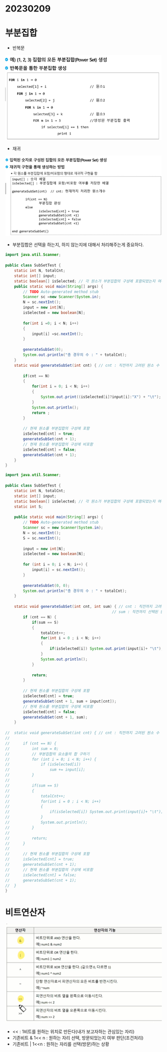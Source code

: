 # 20230209

# 부분집합

- 반복문

![](https://github.com/gkgkfndudals/TIL/blob/master/Study/img/20230209_1.png)
  
  
- 재귀

![](https://github.com/gkgkfndudals/TIL/blob/master/Study/img/20230209_2.png)

- 부분집합은 선택을 하는지, 하지 않는지에 대해서 처리해주는게 중요하다.

```java
import java.util.Scanner;

public class SubSetTest {
	static int N, totalCnt;
	static int[] input; 
	static boolean[] isSelected; // 각 원소가 부분집합의 구성에 포함되었는지 여부
	public static void main(String[] args) {
		// TODO Auto-generated method stub
		Scanner sc =new Scanner(System.in);
		N = sc.nextInt();
		input = new int[N];
		isSelected = new boolean[N];
		
		for(int i =0; i < N; i++)
		{
			input[i] =sc.nextInt();
		}
		
		generateSubSet(0);
		System.out.println("총 경우의 수 : " + totalCnt);
	}
	static void generateSubSet(int cnt) { // cnt : 직전까지 고려된 원소 수
		
		if(cnt == N)
		{
			for(int i = 0; i < N; i++)
			{
				System.out.print((isSelected[i]?input[i]:"X") + "\t");
			}
			System.out.println();
			return ;
		}
		
		// 현재 원소를 부분집합의 구성에 포함
		isSelected[cnt] = true;
		generateSubSet(cnt + 1);
		// 현재 원소를 부분집합의 구성에 비포함
		isSelected[cnt] = false;
		generateSubSet(cnt + 1);
	}
}
```

```java
import java.util.Scanner;

public class SubSetTest {
	static int N, totalCnt;
	static int[] input;
	static boolean[] isSelected; // 각 원소가 부분집합의 구성에 포함되었는지 여부
	static int S;
	
	public static void main(String[] args) {
		// TODO Auto-generated method stub
		Scanner sc = new Scanner(System.in);
		N = sc.nextInt();
		S = sc.nextInt();
		
		input = new int[N];
		isSelected = new boolean[N];

		for (int i = 0; i < N; i++) {
			input[i] = sc.nextInt();
		}

		generateSubSet(0, 0);
		System.out.println("총 경우의 수 : " + totalCnt);
	}

	static void generateSubSet(int cnt, int sum) { // cnt : 직전까지 고려된 원소 수
												// sum : 직전까지 선택된 원소들의 합
		if (cnt == N) {
			if(sum == S)
			{
				totalCnt++;
				for(int i = 0 ; i < N; i++)
				{
					if(isSelected[i]) System.out.print(input[i]+ "\t");
				}
				System.out.println();
			}
			
			return;
		}

		// 현재 원소를 부분집합의 구성에 포함
		isSelected[cnt] = true;
		generateSubSet(cnt + 1, sum + input[cnt]);
		// 현재 원소를 부분집합의 구성에 비포함
		isSelected[cnt] = false;
		generateSubSet(cnt + 1, sum);
	}
	
//	static void generateSubSet(int cnt) { // cnt : 직전까지 고려된 원소 수
//
//		if (cnt == N) {
//			int sum = 0;
//			// 부분집합의 요소들의 합 구하기
//			for (int i = 0; i < N; i++) {
//				if (isSelected[i])
//					sum += input[i];
//			}
//			
//			if(sum == S)
//			{
//				totalCnt++;
//				for(int i = 0 ; i < N; i++)
//				{
//					if(isSelected[i]) System.out.print(input[i]+ "\t");
//				}
//				System.out.println();
//			}
//			
//			return;
//		}
//
//		// 현재 원소를 부분집합의 구성에 포함
//		isSelected[cnt] = true;
//		generateSubSet(cnt + 1);
//		// 현재 원소를 부분집합의 구성에 비포함
//		isSelected[cnt] = false;
//		generateSubSet(cnt + 1);
//	}
}
```

# 비트연산자

![](https://github.com/gkgkfndudals/TIL/blob/master/Study/img/20230209_3.png)

- << : 1비트를 원하는 위치로 만든다(내가 보고자하는 관심있는 자리)
- 기존비트 & 1<< n : 원하는 자리 선택, 방문되었는지 여부 판단(조건처리)
- 기존비트 | 1<<n : 원하는 자리를 선택(방문)하는 상황